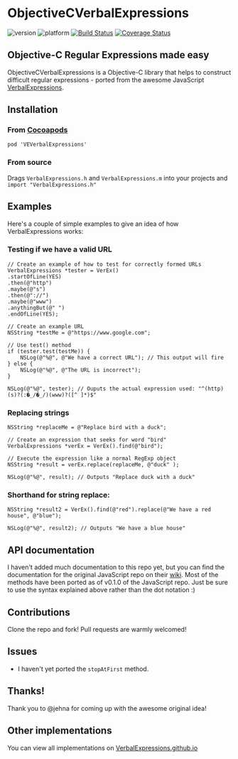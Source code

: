 ObjectiveCVerbalExpressions
=====================
![version](http://cocoapod-badges.herokuapp.com/v/VEVerbalExpressions/badge.svg)
![platform](http://cocoapod-badges.herokuapp.com/p/VEVerbalExpressions/badge.svg)
[![Build Status](https://travis-ci.org/kishikawakatsumi/ObjectiveCVerbalExpressions.png?branch=master)](https://travis-ci.org/kishikawakatsumi/ObjectiveCVerbalExpressions)
[![Coverage Status](https://coveralls.io/repos/kishikawakatsumi/ObjectiveCVerbalExpressions/badge.png?branch=master)](https://coveralls.io/r/kishikawakatsumi/ObjectiveCVerbalExpressions?branch=master)

## Objective-C Regular Expressions made easy
ObjectiveCVerbalExpressions is a Objective-C library that helps to construct difficult regular expressions - ported from the awesome JavaScript [VerbalExpressions](https://github.com/jehna/VerbalExpressions).

## Installation
### From [Cocoapods](http://cocoapods.org/)
`pod 'VEVerbalExpressions'`

### From source
Drags `VerbalExpressions.h` and `VerbalExpressions.m` into your projects and `import "VerbalExpressions.h"`

## Examples

Here's a couple of simple examples to give an idea of how VerbalExpressions works:

### Testing if we have a valid URL

```objc
// Create an example of how to test for correctly formed URLs
VerbalExpressions *tester = VerEx()
.startOfLine(YES)
.then(@"http")
.maybe(@"s")
.then(@"://")
.maybe(@"www")
.anythingBut(@" ")
.endOfLine(YES);

// Create an example URL
NSString *testMe = @"https://www.google.com";

// Use test() method
if (tester.test(testMe)) {
    NSLog(@"%@", @"We have a correct URL"); // This output will fire
} else {
    NSLog(@"%@", @"The URL is incorrect");
}

NSLog(@"%@", tester); // Ouputs the actual expression used: "^(http)(s)?(:�_/�_/)(www)?([^ ]*)$"
```

### Replacing strings

```objc
NSString *replaceMe = @"Replace bird with a duck";

// Create an expression that seeks for word "bird"
VerbalExpressions *verEx = VerEx().find(@"bird");

// Execute the expression like a normal RegExp object
NSString *result = verEx.replace(replaceMe, @"duck" );

NSLog(@"%@", result); // Outputs "Replace duck with a duck"
```

### Shorthand for string replace:

```objc
NSString *result2 = VerEx().find(@"red").replace(@"We have a red house", @"blue");

NSLog(@"%@", result2); // Outputs "We have a blue house"
```

## API documentation

I haven't added much documentation to this repo yet, but you can find the documentation for the original JavaScript repo on their [wiki](https://github.com/jehna/VerbalExpressions/wiki).  Most of the methods have been ported as of v0.1.0 of the JavaScript repo.  Just be sure to use the syntax explained above rather than the dot notation :)

## Contributions
Clone the repo and fork!
Pull requests are warmly welcomed!

## Issues
 - I haven't yet ported the `stopAtFirst` method.

## Thanks!
Thank you to @jehna for coming up with the awesome original idea!

## Other implementations  
You can view all implementations on [VerbalExpressions.github.io](http://VerbalExpressions.github.io)
